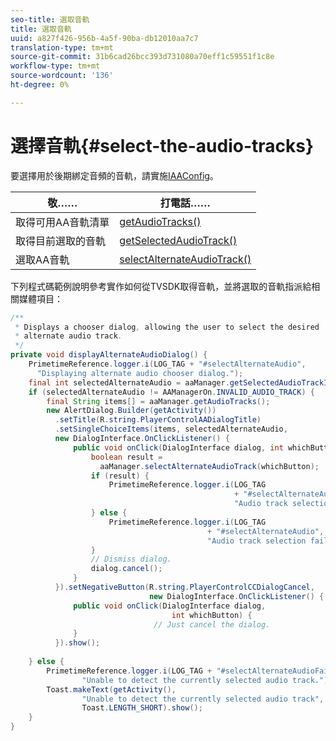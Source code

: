 ```yaml
---
seo-title: 選取音軌
title: 選取音軌
uuid: a827f426-956b-4a5f-90ba-db12010aa7c7
translation-type: tm+mt
source-git-commit: 31b6cad26bcc393d731080a70eff1c59551f1c8e
workflow-type: tm+mt
source-wordcount: '136'
ht-degree: 0%

---
```



# 選擇音軌{#select-the-audio-tracks}

要選擇用於後期綁定音頻的音軌，請實施[IAAConfig](https://help.adobe.com/en_US/primetime/api/reference_implementation/android/javadoc/com/adobe/primetime/reference/config/IAAConfig.html)。

| 敬…… | 打電話…… |
|---|---|
| 取得可用AA音軌清單 | [getAudioTracks()](https://help.adobe.com/en_US/primetime/api/reference_implementation/android/javadoc/com/adobe/primetime/reference/manager/AAManager.html#getAudioTracks()) |
| 取得目前選取的音軌 | [getSelectedAudioTrack()](https://help.adobe.com/en_US/primetime/api/reference_implementation/android/javadoc/com/adobe/primetime/reference/manager/AAManager.html#getSelectedAudioTrack()) |
| 選取AA音軌 | [selectAlternateAudioTrack()](https://help.adobe.com/en_US/primetime/api/reference_implementation/android/javadoc/com/adobe/primetime/reference/manager/AAManager.html#selectAlternateAudioTrack(int)) |

下列程式碼範例說明參考實作如何從TVSDK取得音軌，並將選取的音軌指派給相關媒體項目：

```java
/** 
 * Displays a chooser dialog, allowing the user to select the desired 
 * alternate audio track. 
 */ 
private void displayAlternateAudioDialog() { 
    PrimetimeReference.logger.i(LOG_TAG + "#selectAlternateAudio", 
      "Displaying alternate audio chooser dialog."); 
    final int selectedAlternateAudio = aaManager.getSelectedAudioTrackIndex(); 
    if (selectedAlternateAudio != AAManagerOn.INVALID_AUDIO_TRACK) { 
        final String items[] = aaManager.getAudioTracks(); 
        new AlertDialog.Builder(getActivity()) 
          .setTitle(R.string.PlayerControlAADialogTitle) 
          .setSingleChoiceItems(items, selectedAlternateAudio, 
          new DialogInterface.OnClickListener() { 
              public void onClick(DialogInterface dialog, int whichButton) { 
                  boolean result =  
                    aaManager.selectAlternateAudioTrack(whichButton); 
                  if (result) { 
                      PrimetimeReference.logger.i(LOG_TAG 
                                                  + "#selectAlternateAudio", 
                                                  "Audio track selection successful"); 
                  } else { 
                      PrimetimeReference.logger.i(LOG_TAG 
                                            + "#selectAlternateAudio", 
                                            "Audio track selection failed"); 
                  } 
                  // Dismiss dialog. 
                  dialog.cancel(); 
              } 
          }).setNegativeButton(R.string.PlayerControlCCDialogCancel, 
                               new DialogInterface.OnClickListener() { 
              public void onClick(DialogInterface dialog, 
                                    int whichButton) { 
                                // Just cancel the dialog. 
              } 
          }).show(); 
 
    } else { 
        PrimetimeReference.logger.i(LOG_TAG + "#selectAlternateAudioFailed", 
                "Unable to detect the currently selected audio track."); 
        Toast.makeText(getActivity(), 
                "Unable to detect the currently selected audio track", 
                Toast.LENGTH_SHORT).show(); 
    } 
} 
```
